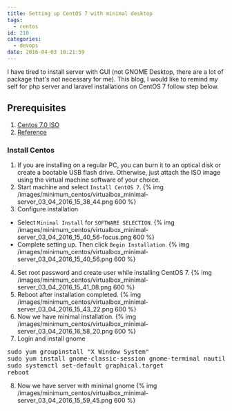 ```yaml
---
title: Setting up CentOS 7 with minimal desktop
tags:
  - centos
id: 210
categories:
  - devops
date: 2016-04-03 10:21:59
---
```


I have tired to install server with GUI (not GNOME Desktop, there are a lot of package that's not necessary for me).
This blog, I would like to remind my self for php server and laravel installations on CentOS 7 follow step below.

## Prerequisites

1.  [Centos 7.0 ISO](https://www.centos.org/download/)
2.  [Reference](http://www.dokuwiki.tachtler.net/doku.php?id=tachtler:centos_7_-_minimal_desktop_installation)

### Install Centos
1. If you are installing on a regular PC, you can burn it to an optical disk or create a bootable USB flash drive. Otherwise, just attach the ISO image using the virtual machine software of your choice.
2. Start machine and select `Install CentOS 7`.
{% img /images/minimum_centos/virtualbox_minimal-server_03_04_2016_15_38_44.png 600 %}
3. Configure installation
  * Select `Minimal Install` for `SOFTWARE SELECTION`.
  {% img /images/minimum_centos/virtualbox_minimal-server_03_04_2016_15_40_56-focus.png 600 %}
  * Complete setting up. Then click `Begin Installation`.
  {% img /images/minimum_centos/virtualbox_minimal-server_03_04_2016_15_40_56.png 600 %}
4. Set root password and create user while installing CentOS 7.
{% img /images/minimum_centos/virtualbox_minimal-server_03_04_2016_15_41_08.png 600 %}
5.  Reboot after installation completed.
{% img /images/minimum_centos/virtualbox_minimal-server_03_04_2016_15_43_22.png 600 %}
6.  Now we have minimal installation.
{% img /images/minimum_centos/virtualbox_minimal-server_03_04_2016_16_58_20.png 600 %}
7.  Login and install gnome
<pre>
sudo yum groupinstall "X Window System"
sudo yum install gnome-classic-session gnome-terminal nautilus-open-terminal control-center liberation-mono-fonts
sudo systemctl set-default graphical.target
reboot
</pre>

8. Now we have server with minimal gnome
{% img /images/minimum_centos/virtualbox_minimal-server_03_04_2016_15_59_45.png 600 %}
